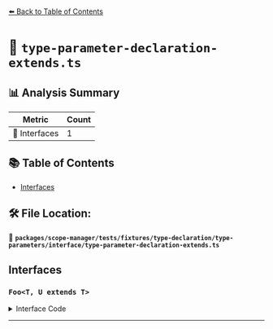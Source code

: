 [⬅️ Back to Table of Contents](../../../../../../../index.md)

# 📄 `type-parameter-declaration-extends.ts`

## 📊 Analysis Summary

| Metric | Count |
|--------|-------|
| 📐 Interfaces | 1 |

## 📚 Table of Contents

- [Interfaces](#interfaces)

## 🛠️ File Location:
📂 **`packages/scope-manager/tests/fixtures/type-declaration/type-parameters/interface/type-parameter-declaration-extends.ts`**

## Interfaces

### `Foo<T, U extends T>`

<details><summary>Interface Code</summary>

```ts
interface Foo<T, U extends T> {}
```
</details>


---